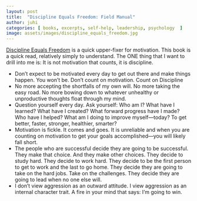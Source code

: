 ```yaml
---
layout: post
title:  "Discipline Equals Freedom: Field Manual"
author: juhi
categories: [ books, excerpts, self-help, leadership, psychology  ]
image: assets/images/discipline_equals_freedom.jpg
---
```

[Discipline Equals Freedom](https://www.goodreads.com/book/show/34431560-discipline-equals-freedom) is a quick upper-fixer for motivation. This book is a quick read, relatively simply to understand.
The ONE thing that I want to drill into me is: It is not motivation that counts, it is discipline.
* Don’t expect to be motivated every day to get out there and make things happen. You won’t be. Don’t count on motivation. Count on Discipline
* No more accepting the shortfalls of my own will. No more taking the easy road. No more bowing down to whatever unhealthy or unproductive thoughts float through my mind.
* Question yourself every day. Ask yourself: Who am I? What have I learned? What have I created? What forward progress have I made? Who have I helped? What am I doing to improve myself—today? To get better, faster, stronger, healthier, smarter?
* Motivation is fickle. It comes and goes. It is unreliable and when you are counting on motivation to get your goals accomplished—you will likely fall short.
* The people who are successful decide they are going to be successful. They make that choice. And they make other choices. They decide to study hard. They decide to work hard. They decide to be the first person to get to work and the last to go home. They decide they are going to take on the hard jobs. Take on the challenges. They decide they are going to lead when no one else will.
* I don’t view aggression as an outward attitude. I view aggression as an internal character trait. A fire in your mind that says: I’m going to win.
